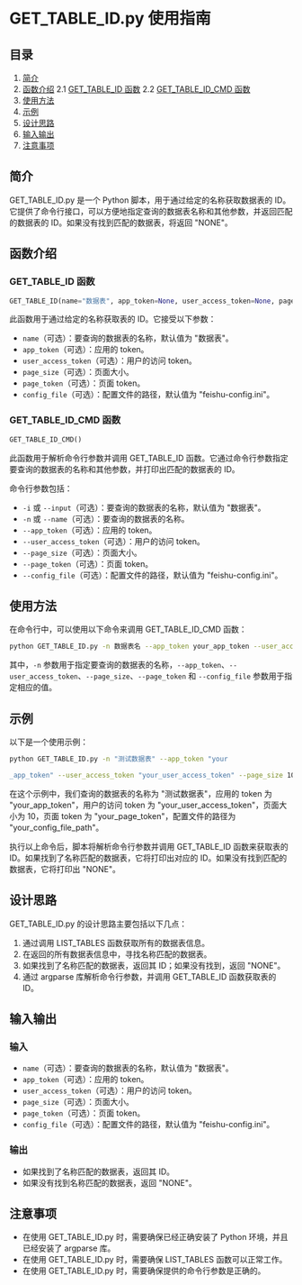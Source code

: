 # GET_TABLE_ID.py 使用指南

## 目录
1. [简介](#简介)
2. [函数介绍](#函数介绍)
   2.1 [GET_TABLE_ID 函数](#GET_TABLE_ID-函数)
   2.2 [GET_TABLE_ID_CMD 函数](#GET_TABLE_ID_CMD-函数)
3. [使用方法](#使用方法)
4. [示例](#示例)
5. [设计思路](#设计思路)
6. [输入输出](#输入输出)
7. [注意事项](#注意事项)

## 简介

GET_TABLE_ID.py 是一个 Python 脚本，用于通过给定的名称获取数据表的 ID。它提供了命令行接口，可以方便地指定查询的数据表名称和其他参数，并返回匹配的数据表的 ID。如果没有找到匹配的数据表，将返回 "NONE"。

## 函数介绍

### GET_TABLE_ID 函数

```python
GET_TABLE_ID(name="数据表", app_token=None, user_access_token=None, page_size=None, page_token=None, config_file=None)
```

此函数用于通过给定的名称获取表的 ID。它接受以下参数：

- `name`（可选）：要查询的数据表的名称，默认值为 "数据表"。
- `app_token`（可选）：应用的 token。
- `user_access_token`（可选）：用户的访问 token。
- `page_size`（可选）：页面大小。
- `page_token`（可选）：页面 token。
- `config_file`（可选）：配置文件的路径，默认值为 "feishu-config.ini"。

### GET_TABLE_ID_CMD 函数

```python
GET_TABLE_ID_CMD()
```

此函数用于解析命令行参数并调用 GET_TABLE_ID 函数。它通过命令行参数指定要查询的数据表的名称和其他参数，并打印出匹配的数据表的 ID。

命令行参数包括：

- `-i` 或 `--input`（可选）：要查询的数据表的名称，默认值为 "数据表"。
- `-n` 或 `--name`（可选）：要查询的数据表的名称。
- `--app_token`（可选）：应用的 token。
- `--user_access_token`（可选）：用户的访问 token。
- `--page_size`（可选）：页面大小。
- `--page_token`（可选）：页面 token。
- `--config_file`（可选）：配置文件的路径，默认值为 "feishu-config.ini"。

## 使用方法

在命令行中，可以使用以下命令来调用 GET_TABLE_ID_CMD 函数：

```bash
python GET_TABLE_ID.py -n 数据表名 --app_token your_app_token --user_access_token your_user_access_token --page_size your_page_size --page_token your_page_token --config_file your_config_file_path
```

其中，`-n` 参数用于指定要查询的数据表的名称，`--app_token`、`--user_access_token`、`--page_size`、`--page_token` 和 `--config_file` 参数用于指定相应的值。

## 示例

以下是一个使用示例：

```bash
python GET_TABLE_ID.py -n "测试数据表" --app_token "your

_app_token" --user_access_token "your_user_access_token" --page_size 10 --page_token "your_page_token" --config_file "your_config_file_path"
```

在这个示例中，我们查询的数据表的名称为 "测试数据表"，应用的 token 为 "your_app_token"，用户的访问 token 为 "your_user_access_token"，页面大小为 10，页面 token 为 "your_page_token"，配置文件的路径为 "your_config_file_path"。

执行以上命令后，脚本将解析命令行参数并调用 GET_TABLE_ID 函数来获取表的 ID。如果找到了名称匹配的数据表，它将打印出对应的 ID。如果没有找到匹配的数据表，它将打印出 "NONE"。

## 设计思路

GET_TABLE_ID.py 的设计思路主要包括以下几点：

1. 通过调用 LIST_TABLES 函数获取所有的数据表信息。
2. 在返回的所有数据表信息中，寻找名称匹配的数据表。
3. 如果找到了名称匹配的数据表，返回其 ID；如果没有找到，返回 "NONE"。
4. 通过 argparse 库解析命令行参数，并调用 GET_TABLE_ID 函数获取表的 ID。

## 输入输出

### 输入

- `name`（可选）：要查询的数据表的名称，默认值为 "数据表"。
- `app_token`（可选）：应用的 token。
- `user_access_token`（可选）：用户的访问 token。
- `page_size`（可选）：页面大小。
- `page_token`（可选）：页面 token。
- `config_file`（可选）：配置文件的路径，默认值为 "feishu-config.ini"。

### 输出

- 如果找到了名称匹配的数据表，返回其 ID。
- 如果没有找到名称匹配的数据表，返回 "NONE"。

## 注意事项

- 在使用 GET_TABLE_ID.py 时，需要确保已经正确安装了 Python 环境，并且已经安装了 argparse 库。
- 在使用 GET_TABLE_ID.py 时，需要确保 LIST_TABLES 函数可以正常工作。
- 在使用 GET_TABLE_ID.py 时，需要确保提供的命令行参数是正确的。
